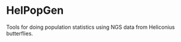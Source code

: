 HelPopGen
=========

Tools for doing population statistics using NGS data from Heliconius butterflies.